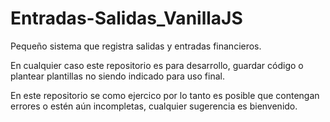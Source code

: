 # Entradas-Salidas_VanillaJS

Pequeño sistema que registra salidas y entradas financieros.

En cualquier caso este repositorio es para desarrollo, guardar código o plantear plantillas no siendo indicado para uso final.

En este repositorio se como ejercico por lo tanto es posible que contengan errores o estén aún incompletas, cualquier sugerencia es bienvenido.
